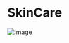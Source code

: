 # SkinCare

![image](https://github.com/shivkantmani/SkinCare/assets/62963182/d4df36a4-0c03-4466-b595-97ecf016e576)

